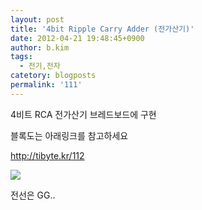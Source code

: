 ```yaml
---
layout: post
title: '4bit Ripple Carry Adder (전가산기)'
date: 2012-04-21 19:48:45+0900
author: b.kim
tags:
  - 전기,전자
catetory: blogposts
permalink: '111'
---
```



4비트 RCA 전가산기 브레드보드에 구현

  

  

블록도는 아래링크를 참고하세요

<http://tibyte.kr/112>

  

  

  

![](https://raw.githubusercontent.com/tibyte/blog-res/master/legacy/111/0.jpeg)

  

  

  

  

  

  

  

  

전선은 GG..

  

  

  

  

  

  

  

  

  

  

  

  


